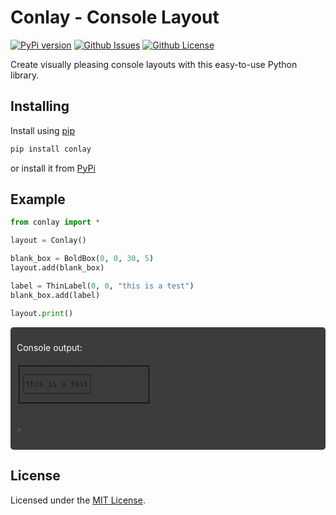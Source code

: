 Conlay - Console Layout
=======================

[![PyPi version][shields-pypi_version]][url-pypi_version]
[![Github Issues][shields-issues]][url-issues]
[![Github License][shields-license]][url-license]

Create visually pleasing console layouts with this easy-to-use Python library. 


Installing
----------

Install using <a href="https://pip.pypa.io/en/stable/">pip</a>

```bash
pip install conlay
```

or install it from <a href="https://pypi.org/project/conlay/#files">PyPi</a>


Example
-------

```python
from conlay import *

layout = Conlay()

blank_box = BoldBox(0, 0, 30, 5)
layout.add(blank_box)

label = ThinLabel(0, 0, "this is a test")
blank_box.add(label)

layout.print()
``` 


<div style="background-color: rgb(60,60,60); padding: 10px; border-radius: 5px">
    <p style="color: rgb(255,255,255);">Console output:</p>

```bash
┏━━━━━━━━━━━━━━━━━━━━━━━━━━━━┓
┃╭──────────────╮            ┃
┃│this is a test│            ┃
┃╰──────────────╯            ┃
┗━━━━━━━━━━━━━━━━━━━━━━━━━━━━┛


>
```

</div>





License
-------
Licensed under the <a href="https://github.com/Salliii/conlay/blob/main/LICENSE">MIT License</a>.




<!-- shields -->
[shields-pypi_version]: https://img.shields.io/pypi/v/conlay?label=PyPi%20Version&style=for-the-badge
[shields-issues]: https://img.shields.io/github/issues/Salliii/conlay?style=for-the-badge
[shields-license]: https://img.shields.io/github/license/Salliii/conlay?style=for-the-badge

<!-- url -->
[url-pypi_version]: https://pypi.org/project/conlay/
[url-issues]: https://github.com/Salliii/conlay/issues
[url-license]: https://github.com/Salliii/conlay/blob/main/LICENSE